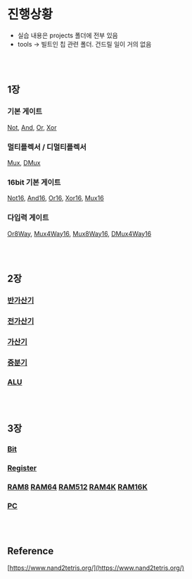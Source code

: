 # 진행상황

- 실습 내용은 projects 폴더에 전부 있음
- tools -> 빌트인 칩 관련 폴더. 건드릴 일이 거의 없음  

<br>
<br>

## 1장
### 기본 게이트
[Not](./projects/01/Not.hdl), 
[And](./projects/01/And.hdl), 
[Or](./projects/01/Or.hdl), 
[Xor](./projects/01/Xor.hdl)

### 멀티플렉서 / 디멀티플렉서
[Mux](./projects/01/Mux.hdl), 
[DMux](./projects/01/DMux.hdl)

### 16bit 기본 게이트
[Not16](./projects/01/Not16.hdl),
[And16](./projects/01/And16.hdl), 
[Or16](./projects/01/Or.hdl), 
[Xor16](./projects/01/Xor16.hdl), 
[Mux16](./projects/01/Mux16.hdl)

### 다입력 게이트
[Or8Way](./projects/01/Or8Way.hdl), 
[Mux4Way16](./projects/01/Mux4Way16.hdl), 
[Mux8Way16](./projects/01/Mux8Way16.hdl), 
[DMux4Way16](./projects/01/DMux4Way16.hdl)

<br>
<br>


## 2장
### [반가산기](./projects/02/HalfAdder.hdl)
### [전가산기](./projects/02/FullAdder.hdl)
### [가산기](./projects/02/Add16.hdl)
### [증분기](./projects/02/Inc16.hdl)
### [ALU](./projects/02/ALU.hdl)

<br>
<br>


## 3장
### [Bit](./projects/03/a/Bit.hdl)
### [Register](./projects/03/a/Register.hdl)

### [RAM8](./projects/03/a/RAM8.hdl) [RAM64](./projects/03/a/RAM64.hdl) [RAM512](./projects/03/b/RAM512.hdl) [RAM4K](./projects/03/b/RAM4K.hdl) [RAM16K](./projects/03/b/RAM16K.hdl)

### [PC](./projects/03/a/PC.hdl)

<br>
<br>


## Reference
[https://www.nand2tetris.org/](https://www.nand2tetris.org/)